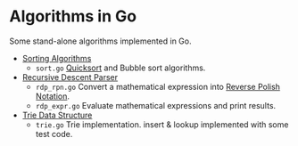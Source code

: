 # Algorithms in Go

Some stand-alone algorithms implemented in Go.

- [Sorting Algorithms](https://en.wikipedia.org/wiki/Sorting_algorithm)
  - `sort.go` [Quicksort](https://en.wikipedia.org/wiki/Quicksort) and Bubble sort algorithms.
- [Recursive Descent Parser](https://en.wikipedia.org/wiki/Recursive_descent_parser)
  - `rdp_rpn.go` Convert a mathematical expression into [Reverse Polish Notation](https://en.wikipedia.org/wiki/Reverse_Polish_notation).
  - `rdp_expr.go` Evaluate mathematical expressions and print results.
- [Trie Data Structure](https://en.wikipedia.org/wiki/Trie)
  - `trie.go` Trie implementation. insert & lookup implemented with some test code.
